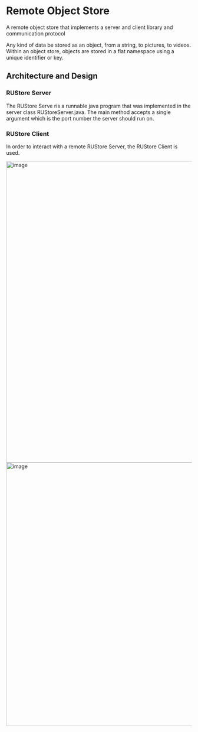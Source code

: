 # Remote Object Store

A remote object store that implements a server and client library and communication protocol

Any kind of data be stored as an object, from a string, to pictures, to videos. Within an object store, objects are stored in a flat namespace using a unique identifier or key.

## Architecture and Design

### RUStore Server

The RUStore Serve ris a runnable java program that was implemented in the server class RUStoreServer.java. The main method accepts a single argument which is the port number the server should run on.

### RUStore Client

In order to interact with a remote RUStore Server, the RUStore Client is used.

<img width="816" alt="image" src="https://user-images.githubusercontent.com/107651391/226199047-5e1e2644-90b8-4a41-943f-fc591ab201bf.png">

<img width="714" alt="image" src="https://user-images.githubusercontent.com/107651391/226199332-329e33e5-98ba-4813-9cbe-27f469dc13f5.png">
